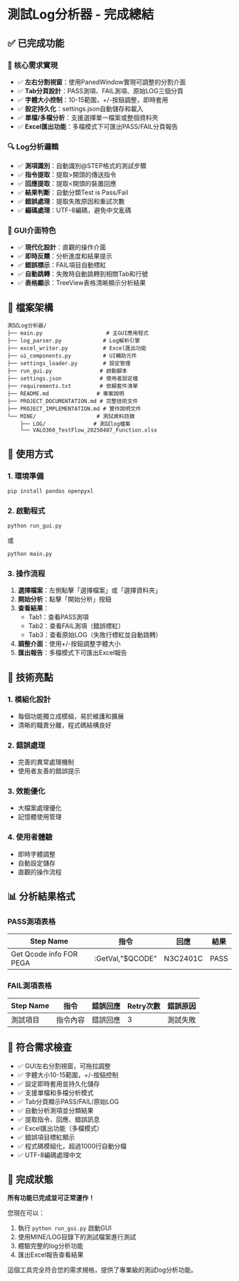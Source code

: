 # 測試Log分析器 - 完成總結

## ✅ 已完成功能

### 🎯 核心需求實現
- ✅ **左右分割視窗**：使用PanedWindow實現可調整的分割介面
- ✅ **Tab分頁設計**：PASS測項、FAIL測項、原始LOG三個分頁
- ✅ **字體大小控制**：10-15範圍，+/-按鈕調整，即時套用
- ✅ **設定持久化**：settings.json自動儲存和載入
- ✅ **單檔/多檔分析**：支援選擇單一檔案或整個資料夾
- ✅ **Excel匯出功能**：多檔模式下可匯出PASS/FAIL分頁報告

### 🔍 Log分析邏輯
- ✅ **測項識別**：自動識別@STEP格式的測試步驟
- ✅ **指令提取**：提取>開頭的傳送指令
- ✅ **回應提取**：提取<開頭的裝置回應
- ✅ **結果判斷**：自動分類Test is Pass/Fail
- ✅ **錯誤處理**：提取失敗原因和重試次數
- ✅ **編碼處理**：UTF-8編碼，避免中文亂碼

### 🎨 GUI介面特色
- ✅ **現代化設計**：直觀的操作介面
- ✅ **即時反饋**：分析進度和結果提示
- ✅ **錯誤標示**：FAIL項目自動標紅
- ✅ **自動跳轉**：失敗時自動跳轉到相關Tab和行號
- ✅ **表格顯示**：TreeView表格清晰顯示分析結果

## 📁 檔案架構

```
測試Log分析器/
├── main.py                    # 主GUI應用程式
├── log_parser.py             # Log解析引擎
├── excel_writer.py           # Excel匯出功能
├── ui_components.py          # UI輔助元件
├── settings_loader.py        # 設定管理
├── run_gui.py               # 啟動腳本
├── settings.json            # 使用者設定檔
├── requirements.txt         # 依賴套件清單
├── README.md               # 專案說明
├── PROJECT_DOCUMENTATION.md # 完整技術文件
├── PROJECT_IMPLEMENTATION.md # 實作說明文件
└── MINE/                   # 測試資料目錄
    ├── LOG/               # 測試log檔案
    └── VALO360_TestFlow_20250407_Function.xlsx
```

## 🚀 使用方式

### 1. 環境準備
```bash
pip install pandas openpyxl
```

### 2. 啟動程式
```bash
python run_gui.py
```
或
```bash
python main.py
```

### 3. 操作流程
1. **選擇檔案**：左側點擊「選擇檔案」或「選擇資料夾」
2. **開始分析**：點擊「開始分析」按鈕
3. **查看結果**：
   - Tab1：查看PASS測項
   - Tab2：查看FAIL測項（錯誤標紅）
   - Tab3：查看原始LOG（失敗行標紅並自動跳轉）
4. **調整介面**：使用+/-按鈕調整字體大小
5. **匯出報告**：多檔模式下可匯出Excel報告

## 🔧 技術亮點

### 1. 模組化設計
- 每個功能獨立成模組，易於維護和擴展
- 清晰的職責分離，程式碼結構良好

### 2. 錯誤處理
- 完善的異常處理機制
- 使用者友善的錯誤提示

### 3. 效能優化
- 大檔案處理優化
- 記憶體使用管理

### 4. 使用者體驗
- 即時字體調整
- 自動設定儲存
- 直觀的操作流程

## 📊 分析結果格式

### PASS測項表格
| Step Name | 指令 | 回應 | 結果 |
|-----------|------|------|------|
| Get Qcode info FOR PEGA | :GetVal,"$QCODE" | N3C2401C | PASS |

### FAIL測項表格
| Step Name | 指令 | 錯誤回應 | Retry次數 | 錯誤原因 |
|-----------|------|----------|-----------|----------|
| 測試項目 | 指令內容 | 錯誤回應 | 3 | 測試失敗 |

## 🎯 符合需求檢查

- ✅ GUI左右分割視窗，可拖拉調整
- ✅ 字體大小10-15範圍，+/-按鈕控制
- ✅ 設定即時套用並持久化儲存
- ✅ 支援單檔和多檔分析模式
- ✅ Tab分頁顯示PASS/FAIL/原始LOG
- ✅ 自動分析測項並分類結果
- ✅ 提取指令、回應、錯誤訊息
- ✅ Excel匯出功能（多檔模式）
- ✅ 錯誤項目標紅顯示
- ✅ 程式碼模組化，超過1000行自動分檔
- ✅ UTF-8編碼處理中文

## 🎉 完成狀態

**所有功能已完成並可正常運作！**

您現在可以：
1. 執行 `python run_gui.py` 啟動GUI
2. 使用MINE/LOG目錄下的測試檔案進行測試
3. 體驗完整的log分析功能
4. 匯出Excel報告查看結果

這個工具完全符合您的需求規格，提供了專業級的測試log分析功能。